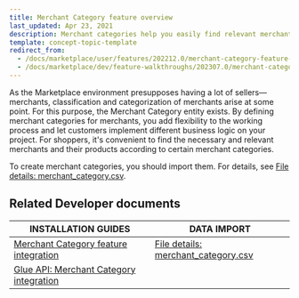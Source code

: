 ```yaml
---
title: Merchant Category feature overview
last_updated: Apr 23, 2021
description: Merchant categories help you easily find relevant merchants.
template: concept-topic-template
redirect_from:
  - /docs/marketplace/user/features/202212.0/merchant-category-feature-overview.html
  - /docs/marketplace/dev/feature-walkthroughs/202307.0/merchant-category-feature-walkthrough.html
---
```


As the Marketplace environment presupposes having a lot of sellers—merchants, classification and categorization of merchants arise at some point. For this purpose, the Merchant Category entity exists. By defining merchant categories for merchants, you add flexibility to the working process and let customers implement different business logic on your project.
For shoppers, it's convenient to find the necessary and relevant merchants and their products according to certain merchant categories.

To create merchant categories, you should import them. For details, see [File details: merchant_category.csv](/docs/pbc/all/merchant-management/{{page.version}}/marketplace/import-data/file-details-merchant-category.csv.html).

## Related Developer documents

| INSTALLATION GUIDES | DATA IMPORT |
|---|---|
| [Merchant Category feature integration](/docs/pbc/all/merchant-management/{{page.version}}/marketplace/install-and-upgrade/install-features/install-the-merchant-category-feature.html)    |[File details: merchant_category.csv](/docs/pbc/all/merchant-management/{{page.version}}/marketplace/import-data/file-details-merchant-category.csv.html)  |
| [Glue API: Merchant Category integration](/docs/pbc/all/merchant-management/{{page.version}}/marketplace/install-and-upgrade/install-the-merchant-category-glue-api.html) |  |  
